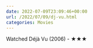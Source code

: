 ```yaml
---
date: 2022-07-09T23:09:46+00:00
url: /2022/07/09/dj-vu.html
categories: Movies
---
```

Watched Déjà Vu (2006) - ★★★




